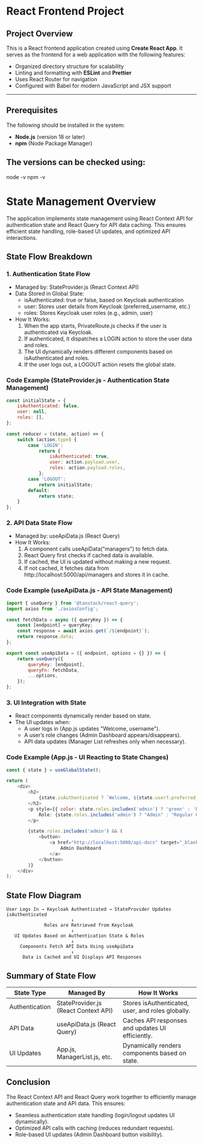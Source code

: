 # React Frontend Project

## Project Overview
This is a React frontend application created using **Create React App**. It serves as the frontend for a web application with the following features:
- Organized directory structure for scalability
- Linting and formatting with **ESLint** and **Prettier**
- Uses React Router for navigation
- Configured with Babel for modern JavaScript and JSX support

---

## Prerequisites
The following should be installed in the system:
- **Node.js** (version 18 or later)
- **npm** (Node Package Manager)

## The versions can be checked using:
node -v
npm -v

# State Management Overview
The application implements state management using React Context API for authentication state and React Query for API data caching. This ensures efficient state handling, role-based UI updates, and optimized API interactions.

## State Flow Breakdown

### 1. Authentication State Flow
- Managed by: StateProvider.js (React Context API)
- Data Stored in Global State:
  - isAuthenticated: true or false, based on Keycloak authentication
  - user: Stores user details from Keycloak (preferred_username, etc.)
  - roles: Stores Keycloak user roles (e.g., admin, user)
- How It Works:
  1. When the app starts, PrivateRoute.js checks if the user is authenticated via Keycloak.
  2. If authenticated, it dispatches a LOGIN action to store the user data and roles.
  3. The UI dynamically renders different components based on isAuthenticated and roles.
  4. If the user logs out, a LOGOUT action resets the global state.

### Code Example (StateProvider.js - Authentication State Management)
```javascript
const initialState = {
    isAuthenticated: false,
    user: null,
    roles: [],
};

const reducer = (state, action) => {
    switch (action.type) {
        case 'LOGIN':
            return {
                isAuthenticated: true,
                user: action.payload.user,
                roles: action.payload.roles,
            };
        case 'LOGOUT':
            return initialState;
        default:
            return state;
    }
};
```
### 2. API Data State Flow
- Managed by: useApiData.js (React Query)
- How It Works:
  1. A component calls useApiData("managers") to fetch data.
  2. React Query first checks if cached data is available.
  3. If cached, the UI is updated without making a new request.
  4. If not cached, it fetches data from http://localhost:5000/api/managers and stores it in cache.

### Code Example (useApiData.js - API State Management)
```javascript
import { useQuery } from '@tanstack/react-query';
import axios from './axiosConfig';

const fetchData = async ({ queryKey }) => {
    const [endpoint] = queryKey;
    const response = await axios.get(`/${endpoint}`);
    return response.data;
};

export const useApiData = ({ endpoint, options = {} }) => {
    return useQuery({
        queryKey: [endpoint],
        queryFn: fetchData,
        ...options,
    });
};
```
### 3. UI Integration with State
- React components dynamically render based on state.
- The UI updates when:
  - A user logs in (App.js updates "Welcome, username").
  - A user’s role changes (Admin Dashboard appears/disappears).
  - API data updates (Manager List refreshes only when necessary).

### Code Example (App.js - UI Reacting to State Changes)
```javascript
const { state } = useGlobalState();

return (
    <div>
        <h2>
            {state.isAuthenticated ? `Welcome, ${state.user?.preferred_username}` : "Not Logged In"}
        </h2>
        <p style={{ color: state.roles.includes('admin') ? 'green' : 'blue' }}>
            Role: {state.roles.includes('admin') ? "Admin" : "Regular User"}
        </p>

        {state.roles.includes('admin') && (
            <button>
                <a href="http://localhost:5000/api-docs" target="_blank">
                    Admin Dashboard
                </a>
            </button>
        )}
    </div>
);
```
## State Flow Diagram
```
User Logs In → Keycloak Authenticated → StateProvider Updates isAuthenticated
                        ↓
              Roles are Retrieved from Keycloak
                        ↓
   UI Updates Based on Authentication State & Roles
                        ↓
     Components Fetch API Data Using useApiData
                        ↓
      Data is Cached and UI Displays API Responses
```
## Summary of State Flow
| State Type          | Managed By                   | How It Works |
|---------------------|-----------------------------|--------------|
| Authentication      | StateProvider.js (React Context API) | Stores isAuthenticated, user, and roles globally. |
| API Data           | useApiData.js (React Query) | Caches API responses and updates UI efficiently. |
| UI Updates         | App.js, ManagerList.js, etc. | Dynamically renders components based on state. |

## Conclusion
The React Context API and React Query work together to efficiently manage authentication state and API data. This ensures:
- Seamless authentication state handling (login/logout updates UI dynamically).
- Optimized API calls with caching (reduces redundant requests).
- Role-based UI updates (Admin Dashboard button visibility).

